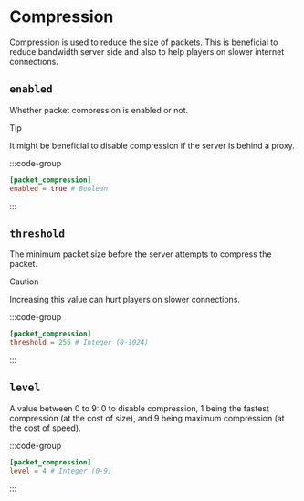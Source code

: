 # Compression

Compression is used to reduce the size of packets. This is beneficial to reduce bandwidth server side and also to help players on slower internet connections.

## `enabled`

Whether packet compression is enabled or not.

> [!TIP]
> It might be beneficial to disable compression if the server is behind a proxy.

:::code-group
```toml [features.toml]
[packet_compression]
enabled = true # Boolean
```
:::

## `threshold`

The minimum packet size before the server attempts to compress the packet.

> [!CAUTION]
> Increasing this value can hurt players on slower connections.

:::code-group
```toml [features.toml]
[packet_compression]
threshold = 256 # Integer (0-1024)
```
:::

## `level`

A value between 0 to 9: 0 to disable compression, 1 being the fastest compression (at the cost of size), and 9 being maximum compression (at the cost of speed).

:::code-group
```toml [features.toml]
[packet_compression]
level = 4 # Integer (0-9)
```
:::
